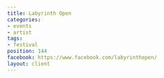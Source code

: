 ```yaml
---
title: Labyrinth Open
categories:
- events
- artist
tags:
- festival
position: 144
facebook: https://www.facebook.com/labyrinthopen/
layout: client
---
```


